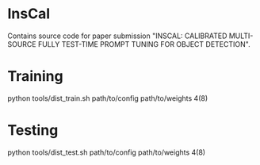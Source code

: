# InsCal

Contains source code for paper submission "INSCAL: CALIBRATED MULTI-SOURCE FULLY TEST-TIME PROMPT TUNING FOR OBJECT DETECTION".


# Training

python tools/dist_train.sh path/to/config path/to/weights 4(8)


# Testing

python tools/dist_test.sh path/to/config path/to/weights 4(8)
